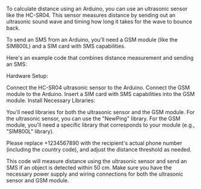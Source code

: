 To calculate distance using an Arduino, you can use an ultrasonic sensor like the HC-SR04. This sensor measures distance by sending out an ultrasonic sound wave and timing how long it takes for the wave to bounce back.

To send an SMS from an Arduino, you'll need a GSM module (like the SIM800L) and a SIM card with SMS capabilities.

Here's an example code that combines distance measurement and sending an SMS:



Hardware Setup:

Connect the HC-SR04 ultrasonic sensor to the Arduino.
Connect the GSM module to the Arduino.
Insert a SIM card with SMS capabilities into the GSM module.
Install Necessary Libraries:

You'll need libraries for both the ultrasonic sensor and the GSM module. For the ultrasonic sensor, you can use the "NewPing" library. For the GSM module, you'll need a specific library that corresponds to your module (e.g., "SIM800L" library).


Please replace +1234567890 with the recipient's actual phone number (including the country code), and adjust the distance threshold as needed.

This code will measure distance using the ultrasonic sensor and send an SMS if an object is detected within 50 cm. Make sure you have the necessary power supply and wiring connections for both the ultrasonic sensor and GSM module.